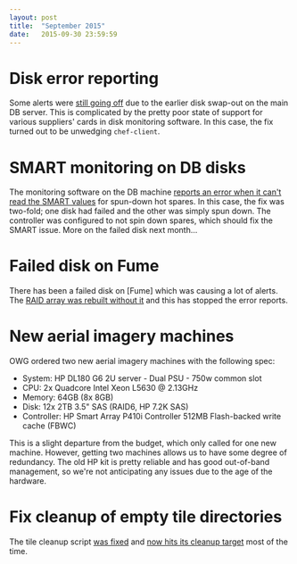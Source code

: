 ```yaml
---
layout: post
title:  "September 2015"
date:   2015-09-30 23:59:59
---
```


# Disk error reporting

Some alerts were [still going off](https://github.com/openstreetmap/operations/issues/47) due to the earlier disk swap-out on the main DB server. This is complicated by the pretty poor state of support for various suppliers' cards in disk monitoring software. In this case, the fix turned out to be unwedging `chef-client`.

# SMART monitoring on DB disks

The monitoring software on the DB machine [reports an error when it can't read the SMART values](https://github.com/openstreetmap/operations/issues/49) for spun-down hot spares. In this case, the fix was two-fold; one disk had failed and the other was simply spun down. The controller was configured to not spin down spares, which should fix the SMART issue. More on the failed disk next month...

# Failed disk on Fume

There has been a failed disk on [Fume] which was causing a lot of alerts. The [RAID array was rebuilt without it](https://github.com/openstreetmap/operations/issues/26) and this has stopped the error reports.

# New aerial imagery machines

OWG ordered two new aerial imagery machines with the following spec:

* System: HP DL180 G6 2U server - Dual PSU - 750w common slot
* CPU: 2x Quadcore Intel Xeon L5630 @ 2.13GHz
* Memory: 64GB (8x 8GB)
* Disk: 12x 2TB 3.5" SAS (RAID6, HP 7.2K SAS)
* Controller: HP Smart Array P410i Controller 512MB Flash-backed write cache (FBWC)

This is a slight departure from the budget, which only called for one new machine. However, getting two machines allows us to have some degree of redundancy. The old HP kit is pretty reliable and has good out-of-band management, so we're not anticipating any issues due to the age of the hardware.

# Fix cleanup of empty tile directories

The tile cleanup script [was fixed](https://github.com/openstreetmap/chef/commit/a0858c90b268bfa28bc362d687f89e43b48830e3) and [now hits its cleanup target](https://github.com/openstreetmap/operations/issues/48#issuecomment-155908430) most of the time.
